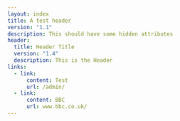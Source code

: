 ```yaml
---
layout: index
title: A test header
version: "1.1"
description: This should have some hidden attributes
header:
  title: Header Title
  version: "1.4"
  description: This is the Header
links:
  - link:
      content: Test
      url: /admin/
  - link:
      content: BBC
      url: www.bbc.co.uk/
---
```

